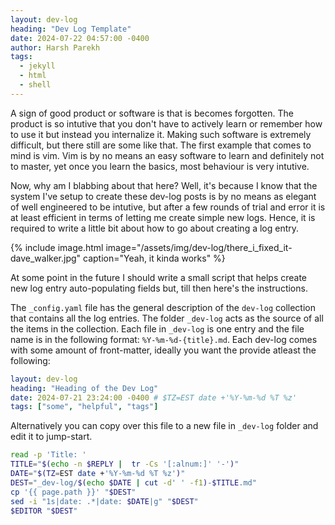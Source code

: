 ```yaml
---
layout: dev-log
heading: "Dev Log Template"
date: 2024-07-22 04:57:00 -0400
author: Harsh Parekh
tags:
  - jekyll
  - html
  - shell
---
```


A sign of good product or software is that is becomes forgotten.
The product is so intutive that you don't have to actively learn or remember how to use it but instead you internalize it.
Making such software is extremely difficult, but there still are some like that. The first example that comes to mind is vim.
Vim is by no means an easy software to learn and definitely not to master, yet once you learn the basics, most behaviour is very intutive.

Now, why am I blabbing about that here? Well, it's because I know that the system I've setup to create these dev-log posts
is by no means as elegant of well engineered to be intutive, but after a few rounds of trial and error it is at least efficient
in terms of letting me create simple new logs. Hence, it is required to write a little bit about how to go about creating a log entry.

{% include image.html image="/assets/img/dev-log/there_i_fixed_it-dave_walker.jpg" caption="Yeah, it kinda works" %}

At some point in the future I should write a small script that helps create new log entry auto-populating fields
but, till then here's the instructions.

The `_config.yaml` file has the general description of the `dev-log` collection that contains all the log entries. The folder `_dev-log`
acts as the source of all the items in the collection. Each file in `_dev-log` is one entry and the file name is in the following format:
`%Y-%m-%d-{title}.md`. Each dev-log comes with some amount of front-matter, ideally you want the provide atleast the following:

```yaml
layout: dev-log
heading: "Heading of the Dev Log"
date: 2024-07-21 23:24:00 -0400 # $TZ=EST date +'%Y-%m-%d %T %z'
tags: ["some", "helpful", "tags"]
```

Alternatively you can copy over this file to a new file in `_dev-log` folder and edit it to jump-start.

```sh
read -p 'Title: '
TITLE="$(echo -n $REPLY |  tr -Cs '[:alnum:]' '-')"
DATE="$(TZ=EST date +'%Y-%m-%d %T %z')"
DEST="_dev-log/$(echo $DATE | cut -d' ' -f1)-$TITLE.md"
cp '{{ page.path }}' "$DEST"
sed -i "1s|date: .*|date: $DATE|g" "$DEST"
$EDITOR "$DEST"
```
